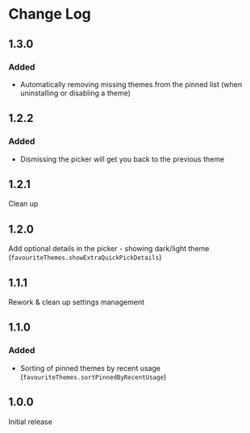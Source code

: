 # Change Log

## 1.3.0

### Added

- Automatically removing missing themes from the pinned list (when uninstalling or disabling a theme)

## 1.2.2

### Added

- Dismissing the picker will get you back to the previous theme

## 1.2.1

Clean up

## 1.2.0

Add optional details in the picker - showing dark/light theme (`favouriteThemes.showExtraQuickPickDetails`)

## 1.1.1

Rework & clean up settings management

## 1.1.0

### Added

- Sorting of pinned themes by recent usage (`favouriteThemes.sortPinnedByRecentUsage`)

## 1.0.0

Initial release

